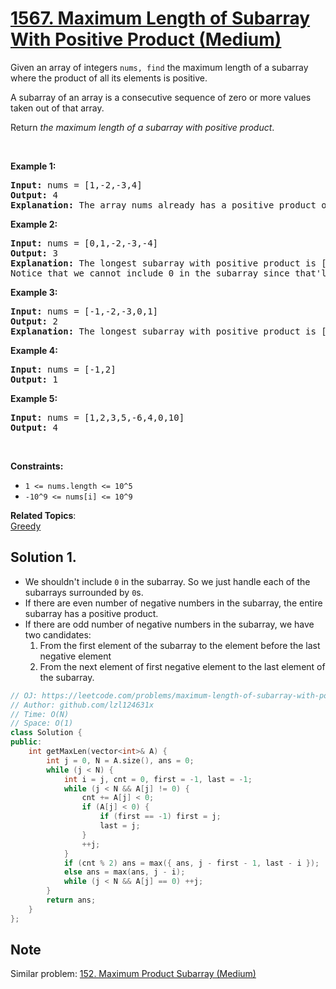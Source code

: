 # [1567. Maximum Length of Subarray With Positive Product (Medium)](https://leetcode.com/problems/maximum-length-of-subarray-with-positive-product/)

<p>Given an array of integers&nbsp;<code>nums, find</code>&nbsp;the maximum length of a subarray where the product of all its elements is positive.</p>

<p>A subarray of an array is a consecutive sequence of zero or more values taken out of that array.</p>

<p>Return&nbsp;<em>the maximum length of a subarray with positive product</em>.</p>

<p>&nbsp;</p>
<p><strong>Example 1:</strong></p>

<pre><strong>Input:</strong> nums = [1,-2,-3,4]
<strong>Output:</strong> 4
<strong>Explanation: </strong>The array nums already has a positive product of 24.
</pre>

<p><strong>Example 2:</strong></p>

<pre><strong>Input:</strong> nums = [0,1,-2,-3,-4]
<strong>Output:</strong> 3
<strong>Explanation: </strong>The longest subarray with positive product is [1,-2,-3] which has a product of 6.
Notice that we cannot include 0 in the subarray since that'll make the product 0 which is not positive.</pre>

<p><strong>Example 3:</strong></p>

<pre><strong>Input:</strong> nums = [-1,-2,-3,0,1]
<strong>Output:</strong> 2
<strong>Explanation: </strong>The longest subarray with positive product is [-1,-2] or [-2,-3].
</pre>

<p><strong>Example 4:</strong></p>

<pre><strong>Input:</strong> nums = [-1,2]
<strong>Output:</strong> 1
</pre>

<p><strong>Example 5:</strong></p>

<pre><strong>Input:</strong> nums = [1,2,3,5,-6,4,0,10]
<strong>Output:</strong> 4
</pre>

<p>&nbsp;</p>
<p><strong>Constraints:</strong></p>

<ul>
	<li><code>1 &lt;= nums.length &lt;= 10^5</code></li>
	<li><code>-10^9 &lt;= nums[i]&nbsp;&lt;= 10^9</code></li>
</ul>


**Related Topics**:  
[Greedy](https://leetcode.com/tag/greedy/)

## Solution 1.

* We shouldn't include `0` in the subarray. So we just handle each of the subarrays surrounded by `0`s.
* If there are even number of negative numbers in the subarray, the entire subarray has a positive product.
* If there are odd number of negative numbers in the subarray, we have two candidates:
    1. From the first element of the subarray to the element before the last negative element
    2. From the next element of first negative element to the last element of the subarray.

```cpp
// OJ: https://leetcode.com/problems/maximum-length-of-subarray-with-positive-product/
// Author: github.com/lzl124631x
// Time: O(N)
// Space: O(1)
class Solution {
public:
    int getMaxLen(vector<int>& A) {
        int j = 0, N = A.size(), ans = 0;
        while (j < N) {
            int i = j, cnt = 0, first = -1, last = -1;
            while (j < N && A[j] != 0) {
                cnt += A[j] < 0;
                if (A[j] < 0) {
                    if (first == -1) first = j;
                    last = j;
                }
                ++j;
            }
            if (cnt % 2) ans = max({ ans, j - first - 1, last - i });
            else ans = max(ans, j - i);
            while (j < N && A[j] == 0) ++j;
        }
        return ans;
    }
};
```

## Note

Similar problem: [152. Maximum Product Subarray (Medium)](https://leetcode.com/problems/maximum-product-subarray/)